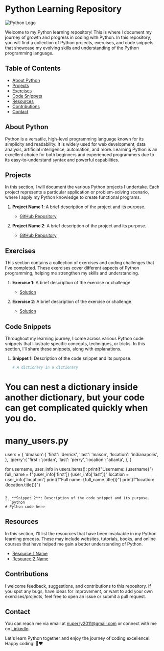 # Python Learning Repository

![Python Logo](https://www.python.org/static/community_logos/python-logo-master-v3-TM.png)

Welcome to my Python learning repository! This is where I document my journey of growth and progress in coding with Python. In this repository, you will find a collection of Python projects, exercises, and code snippets that showcase my evolving skills and understanding of the Python programming language.

## Table of Contents

- [About Python](#about-python)
- [Projects](#projects)
- [Exercises](#exercises)
- [Code Snippets](#code-snippets)
- [Resources](#resources)
- [Contributions](#contributions)
- [Contact](#contact)

## About Python

Python is a versatile, high-level programming language known for its simplicity and readability. It is widely used for web development, data analysis, artificial intelligence, automation, and more. Learning Python is an excellent choice for both beginners and experienced programmers due to its easy-to-understand syntax and powerful capabilities.

## Projects

In this section, I will document the various Python projects I undertake. Each project represents a particular application or problem-solving scenario, where I apply my Python knowledge to create functional programs.

1. **Project Name 1**: A brief description of the project and its purpose.
   - [GitHub Repository](link-to-github-repo)

2. **Project Name 2**: A brief description of the project and its purpose.
   - [GitHub Repository](link-to-github-repo)

<!-- Add more projects as you progress -->

## Exercises

This section contains a collection of exercises and coding challenges that I've completed. These exercises cover different aspects of Python programming, helping me strengthen my skills and understanding.

1. **Exercise 1**: A brief description of the exercise or challenge.
   - [Solution](link-to-code-file)

2. **Exercise 2**: A brief description of the exercise or challenge.
   - [Solution](link-to-code-file)

<!-- Add more exercises as you complete them -->

## Code Snippets

Throughout my learning journey, I come across various Python code snippets that illustrate specific concepts, techniques, or tricks. In this section, I'll share these snippets, along with explanations.

1. **Snippet 1**: Description of the code snippet and its purpose.
   ```python
   # A dictionary in a dictionary 
# You can nest a dictionary inside another dictionary, but your code can get complicated quickly when you do. 
# many_users.py

users = {
    'dmason':{
        'first': 'derrick',
        'last': 'mason',
        'location': 'indianapolis',
        },
    'jperry':{
        'first': 'jordan',
        'last': 'perry',
        'location': 'atlanta',
    },
}

for username, user_info in users.items():
    print(f"Username: {username}")
    full_name = f"{user_info['first']} {user_info['last']}"
    location = user_info['location']
    print(f"Full name: {full_name.title()}")
    print(f"location: {location.title()}")
   ```

2. **Snippet 2**: Description of the code snippet and its purpose.
   ```python
   # Python code here
   ```

<!-- Add more code snippets as you encounter them -->

## Resources

In this section, I'll list the resources that have been invaluable in my Python learning process. These may include websites, tutorials, books, and online courses that have helped me gain a better understanding of Python.

- [Resource 1 Name](link-to-resource)
- [Resource 2 Name](link-to-resource)

<!-- Add more resources as you find them -->

## Contributions

I welcome feedback, suggestions, and contributions to this repository. If you spot any bugs, have ideas for improvement, or want to add your own exercises/projects, feel free to open an issue or submit a pull request.

## Contact

You can reach me via email at nuperry2011@gmail.com or connect with me on [LinkedIn]([https://www.linkedin.com/in/your-linkedin-profile](https://www.linkedin.com/in/nicholas-perry-7186808a/)).

Let's learn Python together and enjoy the journey of coding excellence! Happy coding! 🐍❤️
